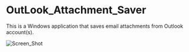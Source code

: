 # OutLook_Attachment_Saver
This is a Windows application that saves email attachments from Outlook account(s).

![Screen_Shot](https://github.com/user-attachments/assets/313598b4-a925-45b2-99f1-4fb38f61b411)

